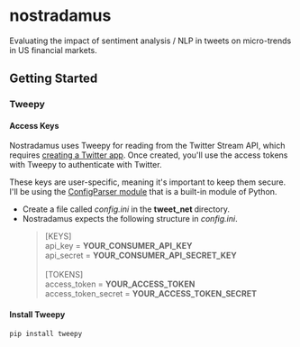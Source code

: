 # nostradamus
Evaluating the impact of sentiment analysis / NLP in tweets on micro-trends in US financial markets.

## Getting Started

### Tweepy

#### Access Keys
Nostradamus uses Tweepy for reading from the Twitter Stream API, 
which requires [creating a Twitter app](https://www.developer.twitter.com/apps).  Once created, you'll use the access 
tokens with Tweepy to authenticate with Twitter.

These keys are user-specific, meaning it's important to keep them secure. I'll be using the 
[ConfigParser module](https://docs.python.org/3/library/configparser.html) that is a built-in module of Python.

* Create a file called <i>config.ini</i> in the <b>tweet_net </b>directory.
* Nostradamus expects the following structure in <i>config.ini</i>.
  > [KEYS] <br/>
    api_key = <b>YOUR_CONSUMER_API_KEY</b> <br/>
    api_secret = <b>YOUR_CONSUMER_API_SECRET_KEY</b> <br/><br/>
    [TOKENS] <br/>
    access_token = <b>YOUR_ACCESS_TOKEN</b><br/>
    access_token_secret = <b>YOUR_ACCESS_TOKEN_SECRET</b>

#### Install Tweepy
<code>pip install tweepy</code>

